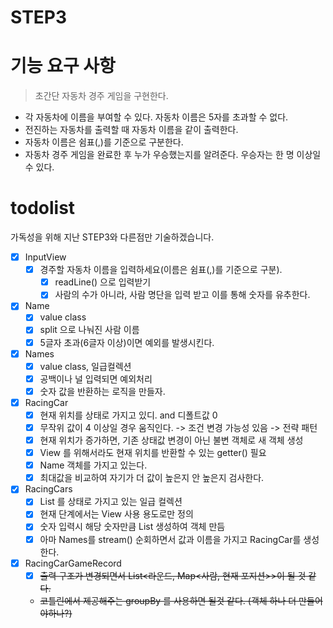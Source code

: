 # STEP3 

# 기능 요구 사항
> 초간단 자동차 경주 게임을 구현한다.

* 각 자동차에 이름을 부여할 수 있다. 자동차 이름은 5자를 초과할 수 없다.
* 전진하는 자동차를 출력할 때 자동차 이름을 같이 출력한다.
* 자동차 이름은 쉼표(,)를 기준으로 구분한다.
* 자동차 경주 게임을 완료한 후 누가 우승했는지를 알려준다. 우승자는 한 명 이상일 수 있다.

# todolist 

가독성을 위해 지난  STEP3와 다른점만 기술하겠습니다.  

* [x] InputView
    * [x] 경주할 자동차 이름을 입력하세요(이름은 쉼표(,)를 기준으로 구분).
        * [x] readLine() 으로 입력받기  
        * [x] 사람의 수가 아니라, 사람 명단을 입력 받고 이를 통해 숫자를 유추한다.
* [x] Name
    * [x] value class  
    * [x] split 으로 나눠진 사람 이름   
    * [x] 5글자 초과(6글자 이상)이면 예외를 발생시킨다.   
* [x] Names
    * [x] value class, 일급컬렉션  
    * [x] 공백이나 널 입력되면 예외처리   
    * [x] 숫자 값을 반환하는 로직을 만들자.
* [x] RacingCar
    * [x] 현재 위치를 상태로 가지고 있디. and 디폴트값 0
    * [x] 무작위 값이 4 이상일 경우 움직인다. -> 조건 변경 가능성 있음 -> 전략 패턴
    * [x] 현재 위치가 증가하면, 기존 상태값 변경이 아닌 불변 객체로 새 객체 생성 
    * [x] View 를 위해서라도 현재 위치를 반환할 수 있는 getter() 필요
    * [x] Name 객체를 가지고 있는다.  
    * [x] 최대값을 비교하여 자기가 더 값이 높은지 안 높은지 검사한다.   
* [x] RacingCars
    * [x] List<RacingCar> 를 상태로 가지고 있는 일급 컬렉션  
    * [x] 현재 단계에서는 View 사용 용도로만 정의 
    * [x] 숫자 입력시 해당 숫자만큼 List<RacingCars> 생성하여 객체 만듬   
    * [x] 아마 Names를 stream() 순회하면서 값과 이름을 가지고 RacingCar를 생성한다.
* [x] RacingCarGameRecord 
    * [x] ~~출력 구조가 변경되면서 List<라운드, Map<사람, 현재 포지션>>이 될 것 같다.~~
    * ~~코틀린에서 제공해주는 groupBy 를 사용하면 될것 같다. (객체 하나 더 만들어야하나?)~~      
  